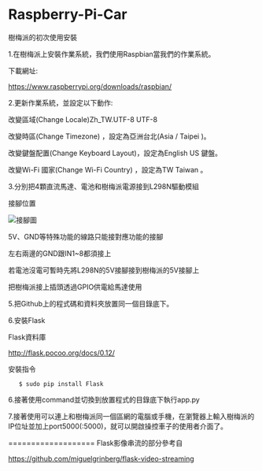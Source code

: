 # Raspberry-Pi-Car
樹梅派的初次使用安裝

1.在樹梅派上安裝作業系統，我們使用Raspbian當我們的作業系統。

下載網址:

https://www.raspberrypi.org/downloads/raspbian/

2.更新作業系統，並設定以下動作:

改變區域(Change Locale)Zh_TW.UTF-8 UTF-8

改變時區(Change Timezone) ，設定為亞洲台北(Asia / Taipei )。 

改變鍵盤配置(Change Keyboard Layout)，設定為English US 鍵盤。

改變Wi-Fi 國家(Change Wi-Fi Country) ，設定為TW Taiwan 。

3.分別把4顆直流馬達、電池和樹梅派電源接到L298N驅動模組

接腳位置

![接腳圖](https://pic.pimg.tw/magicjackting/1462987943-3402620679.png)

5V、GND等特殊功能的線路只能接對應功能的接腳

左右兩邊的GND跟IN1~8都須接上

若電池沒電可暫時先將L298N的5V接腳接到樹梅派的5V接腳上

把樹梅派接上插頭透過GPIO供電給馬達使用

5.把Github上的程式碼和資料夾放置同一個目錄底下。

6.安裝Flask

Flask資料庫 

http://flask.pocoo.org/docs/0.12/

安裝指令
```
   $ sudo pip install Flask
```
6.接著使用command並切換到放置程式的目錄底下執行app.py

7.接著使用可以連上和樹梅派同一個區網的電腦或手機，在瀏覽器上輸入樹梅派的IP位址並加上port5000(:5000)，就可以開啟操控車子的使用者介面了。

===================
Flask影像串流的部分參考自

https://github.com/miguelgrinberg/flask-video-streaming
